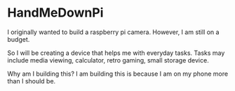 # HandMeDownPi
I originally wanted to build a raspberry pi camera. However, I am still on a budget. 

So I will be creating a device that helps me with everyday tasks. Tasks may include media viewing, calculator, retro gaming, small storage device.


Why am I building this?
I am building this is because I am on my phone more than I should be.
